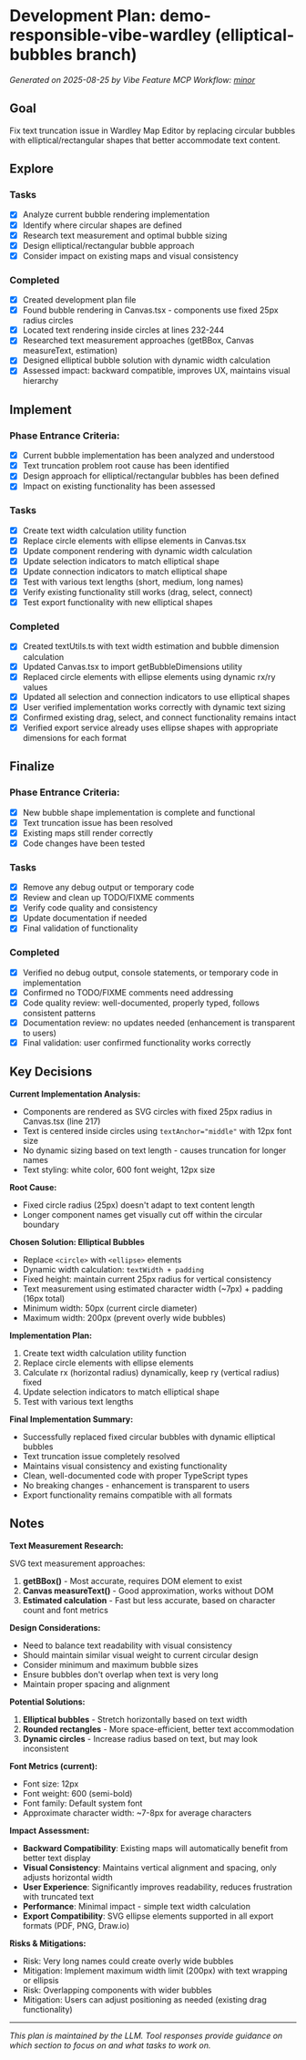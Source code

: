 # Development Plan: demo-responsible-vibe-wardley (elliptical-bubbles branch)

*Generated on 2025-08-25 by Vibe Feature MCP*
*Workflow: [minor](https://mrsimpson.github.io/responsible-vibe-mcp/workflows/minor)*

## Goal
Fix text truncation issue in Wardley Map Editor by replacing circular bubbles with elliptical/rectangular shapes that better accommodate text content.

## Explore
### Tasks
- [x] Analyze current bubble rendering implementation
- [x] Identify where circular shapes are defined
- [x] Research text measurement and optimal bubble sizing
- [x] Design elliptical/rectangular bubble approach
- [x] Consider impact on existing maps and visual consistency

### Completed
- [x] Created development plan file
- [x] Found bubble rendering in Canvas.tsx - components use fixed 25px radius circles
- [x] Located text rendering inside circles at lines 232-244
- [x] Researched text measurement approaches (getBBox, Canvas measureText, estimation)
- [x] Designed elliptical bubble solution with dynamic width calculation
- [x] Assessed impact: backward compatible, improves UX, maintains visual hierarchy

## Implement
### Phase Entrance Criteria:
- [x] Current bubble implementation has been analyzed and understood
- [x] Text truncation problem root cause has been identified
- [x] Design approach for elliptical/rectangular bubbles has been defined
- [x] Impact on existing functionality has been assessed

### Tasks
- [x] Create text width calculation utility function
- [x] Replace circle elements with ellipse elements in Canvas.tsx
- [x] Update component rendering with dynamic width calculation
- [x] Update selection indicators to match elliptical shape
- [x] Update connection indicators to match elliptical shape
- [x] Test with various text lengths (short, medium, long names)
- [x] Verify existing functionality still works (drag, select, connect)
- [x] Test export functionality with new elliptical shapes

### Completed
- [x] Created textUtils.ts with text width estimation and bubble dimension calculation
- [x] Updated Canvas.tsx to import getBubbleDimensions utility
- [x] Replaced circle elements with ellipse elements using dynamic rx/ry values
- [x] Updated all selection and connection indicators to use elliptical shapes
- [x] User verified implementation works correctly with dynamic text sizing
- [x] Confirmed existing drag, select, and connect functionality remains intact
- [x] Verified export service already uses ellipse shapes with appropriate dimensions for each format

## Finalize
### Phase Entrance Criteria:
- [x] New bubble shape implementation is complete and functional
- [x] Text truncation issue has been resolved
- [x] Existing maps still render correctly
- [x] Code changes have been tested

### Tasks
- [x] Remove any debug output or temporary code
- [x] Review and clean up TODO/FIXME comments
- [x] Verify code quality and consistency
- [x] Update documentation if needed
- [x] Final validation of functionality

### Completed
- [x] Verified no debug output, console statements, or temporary code in implementation
- [x] Confirmed no TODO/FIXME comments need addressing
- [x] Code quality review: well-documented, properly typed, follows consistent patterns
- [x] Documentation review: no updates needed (enhancement is transparent to users)
- [x] Final validation: user confirmed functionality works correctly

## Key Decisions
**Current Implementation Analysis:**
- Components are rendered as SVG circles with fixed 25px radius in Canvas.tsx (line 217)
- Text is centered inside circles using `textAnchor="middle"` with 12px font size
- No dynamic sizing based on text length - causes truncation for longer names
- Text styling: white color, 600 font weight, 12px size

**Root Cause:**
- Fixed circle radius (25px) doesn't adapt to text content length
- Longer component names get visually cut off within the circular boundary

**Chosen Solution: Elliptical Bubbles**
- Replace `<circle>` with `<ellipse>` elements
- Dynamic width calculation: `textWidth + padding`
- Fixed height: maintain current 25px radius for vertical consistency
- Text measurement using estimated character width (~7px) + padding (16px total)
- Minimum width: 50px (current circle diameter)
- Maximum width: 200px (prevent overly wide bubbles)

**Implementation Plan:**
1. Create text width calculation utility function
2. Replace circle elements with ellipse elements
3. Calculate rx (horizontal radius) dynamically, keep ry (vertical radius) fixed
4. Update selection indicators to match elliptical shape
5. Test with various text lengths

**Final Implementation Summary:**
- Successfully replaced fixed circular bubbles with dynamic elliptical bubbles
- Text truncation issue completely resolved
- Maintains visual consistency and existing functionality
- Clean, well-documented code with proper TypeScript types
- No breaking changes - enhancement is transparent to users
- Export functionality remains compatible with all formats

## Notes
**Text Measurement Research:**

SVG text measurement approaches:
1. **getBBox()** - Most accurate, requires DOM element to exist
2. **Canvas measureText()** - Good approximation, works without DOM
3. **Estimated calculation** - Fast but less accurate, based on character count and font metrics

**Design Considerations:**
- Need to balance text readability with visual consistency
- Should maintain similar visual weight to current circular design
- Consider minimum and maximum bubble sizes
- Ensure bubbles don't overlap when text is very long
- Maintain proper spacing and alignment

**Potential Solutions:**
1. **Elliptical bubbles** - Stretch horizontally based on text width
2. **Rounded rectangles** - More space-efficient, better text accommodation
3. **Dynamic circles** - Increase radius based on text, but may look inconsistent

**Font Metrics (current):**
- Font size: 12px
- Font weight: 600 (semi-bold)
- Font family: Default system font
- Approximate character width: ~7-8px for average characters

**Impact Assessment:**
- **Backward Compatibility**: Existing maps will automatically benefit from better text display
- **Visual Consistency**: Maintains vertical alignment and spacing, only adjusts horizontal width
- **User Experience**: Significantly improves readability, reduces frustration with truncated text
- **Performance**: Minimal impact - simple text width calculation
- **Export Compatibility**: SVG ellipse elements supported in all export formats (PDF, PNG, Draw.io)

**Risks & Mitigations:**
- Risk: Very long names could create overly wide bubbles
- Mitigation: Implement maximum width limit (200px) with text wrapping or ellipsis
- Risk: Overlapping components with wider bubbles  
- Mitigation: Users can adjust positioning as needed (existing drag functionality)

---
*This plan is maintained by the LLM. Tool responses provide guidance on which section to focus on and what tasks to work on.*

